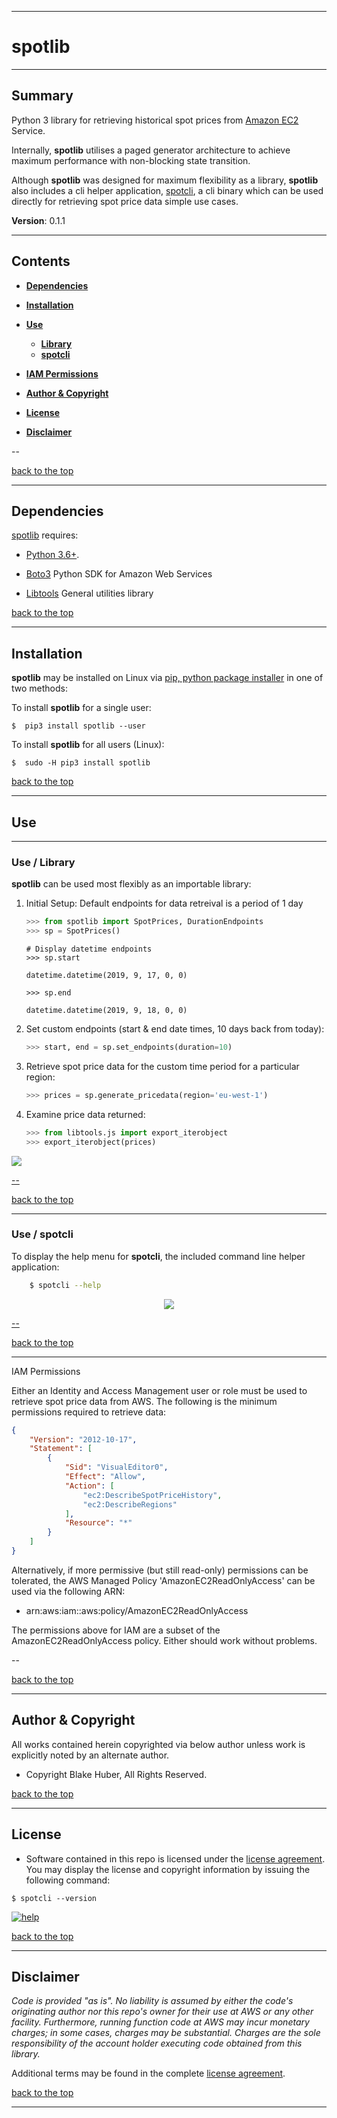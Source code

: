 <a name="top"></a>
* * *
# spotlib
* * *

## Summary

Python 3 library for retrieving historical spot prices from [Amazon EC2](http://aws.amazon.com/ec2) Service.

Internally, **spotlib** utilises a paged generator architecture to achieve maximum performance with non-blocking state transition.

Although **spotlib** was designed for maximum flexibility as a library, **spotlib** also includes a cli helper application, [spotcli](#spotcli), a cli binary which can be used directly for retrieving spot price data simple use cases.

**Version**: 0.1.1

* * *

## Contents

* [**Dependencies**](#dependencies)

* [**Installation**](#installation)

* [**Use**](#use)
    * [**Library**](#use)
    * [**spotcli**](#spotcli)

* [**IAM Permissions**](#iam-permissions)

* [**Author & Copyright**](#author--copyright)

* [**License**](#license)

* [**Disclaimer**](#disclaimer)

--

[back to the top](#top)

* * *

## Dependencies

[spotlib](https://github.com/fstab50/spotlib) requires:

* [Python 3.6+](https://docs.python.org/3/).

* [Boto3](https://boto3.amazonaws.com/v1/documentation/api/latest/reference/services/index.html) Python SDK for Amazon Web Services

* [Libtools](https://github.com/fstab50/libtools) General utilities library


[back to the top](#top)

* * *
## Installation

**spotlib** may be installed on Linux via [pip, python package installer](https://pypi.org/project/pip) in one of two methods:

To install **spotlib** for a single user:

```
$  pip3 install spotlib --user
```

To install **spotlib** for all users (Linux):

```
$  sudo -H pip3 install spotlib
```

[back to the top](#top)

* * *
## Use
* * *
### Use / Library

**spotlib** can be used most flexibly as an importable library:

1. Initial Setup:  Default endpoints for data retreival is a period of 1 day

    ```python
    >>> from spotlib import SpotPrices, DurationEndpoints
    >>> sp = SpotPrices()
    ```

    ```
    # Display datetime endpoints
    >>> sp.start

    datetime.datetime(2019, 9, 17, 0, 0)

    >>> sp.end

    datetime.datetime(2019, 9, 18, 0, 0)
    ```

2. Set custom endpoints (start & end date times, 10 days back from today):

    ```python
    >>> start, end = sp.set_endpoints(duration=10)
    ```

3. Retrieve spot price data for the custom time period for a particular region:

    ```python
    >>> prices = sp.generate_pricedata(region='eu-west-1')
    ```

4. Examine price data returned:

    ```python
    >>> from libtools.js import export_iterobject
    >>> export_iterobject(prices)
    ```


<p>
    <a href="http://images.awspros.world/spotlib/use-library.png" target="_blank"><img src="./assets/use-library.png">
</p>

--

[back to the top](#top)

* * *
<a name="spotcli"></a>
### Use / spotcli

To display the help menu for **spotcli**, the included command line helper application:

```bash
    $ spotcli --help
```

<p align="center">
    <a href="http://images.awspros.world/spotlib/help-menu.png" target="_blank"><img src="./assets/help-menu.png">
</p>

--

[back to the top](#top)

* * *
IAM Permissions

Either an Identity and Access Management user or role must be used to retrieve spot price data from AWS. The following is the minimum permissions required to retrieve data:

```json
{
    "Version": "2012-10-17",
    "Statement": [
        {
            "Sid": "VisualEditor0",
            "Effect": "Allow",
            "Action": [
                "ec2:DescribeSpotPriceHistory",
                "ec2:DescribeRegions"
            ],
            "Resource": "*"
        }
    ]
}
```

Alternatively, if more permissive (but still read-only) permissions can be tolerated, the AWS Managed Policy 'AmazonEC2ReadOnlyAccess' can be used via the following ARN:

* arn:aws:iam::aws:policy/AmazonEC2ReadOnlyAccess

The permissions above for IAM are a subset of the AmazonEC2ReadOnlyAccess policy.  Either should work without problems.

--

[back to the top](#top)

* * *

## Author & Copyright

All works contained herein copyrighted via below author unless work is explicitly noted by an alternate author.

* Copyright Blake Huber, All Rights Reserved.

[back to the top](#top)

* * *

## License

* Software contained in this repo is licensed under the [license agreement](./LICENSE.md).  You may display the license and copyright information by issuing the following command:

```
$ spotcli --version
```

[![help](./assets/version-copyright.png)](https://s3.us-east-2.amazonaws.com/http-imagestore/spotlib/version-copyright.png)


[back to the top](#top)

* * *

## Disclaimer

*Code is provided "as is". No liability is assumed by either the code's originating author nor this repo's owner for their use at AWS or any other facility. Furthermore, running function code at AWS may incur monetary charges; in some cases, charges may be substantial. Charges are the sole responsibility of the account holder executing code obtained from this library.*

Additional terms may be found in the complete [license agreement](./LICENSE.md).

[back to the top](#top)

* * *
